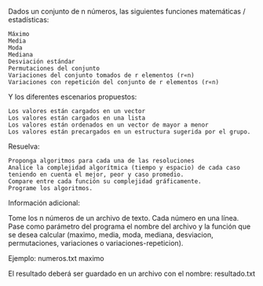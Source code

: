 Dados un conjunto de n números, las siguientes funciones matemáticas / estadísticas:

    Máximo
    Media
    Moda
    Mediana
    Desviación estándar
    Permutaciones del conjunto
    Variaciones del conjunto tomados de r elementos (r«n)
    Variaciones con repetición del conjunto de r elementos (r«n)

Y los diferentes escenarios propuestos:

    Los valores están cargados en un vector
    Los valores están cargados en una lista
    Los valores están ordenados en un vector de mayor a menor
    Los valores están precargados en un estructura sugerida por el grupo.

Resuelva:

    Proponga algoritmos para cada una de las resoluciones
    Analice la complejidad algorítmica (tiempo y espacio) de cada caso teniendo en cuenta el mejor, peor y caso promedio.
    Compare entre cada función su complejidad gráficamente.
    Programe los algoritmos.

Información adicional:

Tome los n números de un archivo de texto. Cada número en una línea. Pase como parámetro del programa el nombre del archivo y la función que se desea calcular (maximo, media, moda, mediana, desviacion, permutaciones, variaciones o variaciones-repeticion).

Ejemplo: numeros.txt maximo

El resultado deberá ser guardado en un archivo con el nombre: resultado.txt
